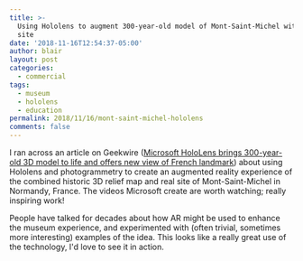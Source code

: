 ```yaml
---
title: >-
  Using Hololens to augment 300-year-old model of Mont-Saint-Michel with real
  site
date: '2018-11-16T12:54:37-05:00'
author: blair
layout: post
categories:
  - commercial
tags:
  - museum
  - hololens
  - education
permalink: 2018/11/16/mont-saint-michel-hololens
comments: false
---
```

I ran across an article on Geekwire ([Microsoft HoloLens brings 300-year-old 3D model to life and offers new view of French landmark](https://www.geekwire.com/2018/microsoft-hololens-brings-300-year-old-3d-model-life-offers-new-view-french-landmark/)) about using Hololens and photogrammetry to create an augmented reality experience of the combined historic 3D relief map and real site of Mont-Saint-Michel in Normandy, France.  The videos Microsoft create are worth watching; really inspiring work!

People have talked for decades about how AR might be used to enhance the museum experience, and experimented with (often trivial, sometimes more interesting) examples of the idea.  This looks like a really great use of the technology, I'd love to see it in action.
